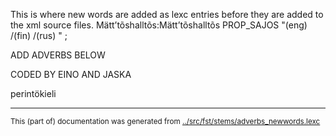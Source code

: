 This is where new words are added as lexc entries before they are 
added to the xml source files.
Mättʼtõshalltõs:Mättʼtõshalltõs PROP_SAJOS "(eng) /(fin) /(rus) " ;


ADD ADVERBS BELOW





CODED BY EINO AND JASKA



perintökieli

* * *
<small>This (part of) documentation was generated from [../src/fst/stems/adverbs_newwords.lexc](http://github.com/giellalt/lang-sms/blob/main/../src/fst/stems/adverbs_newwords.lexc)</small>